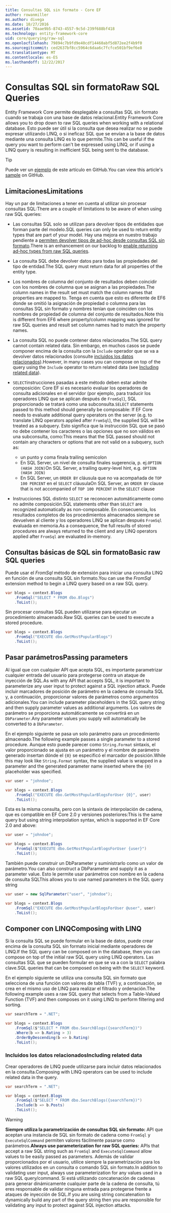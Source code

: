 ```yaml
---
title: Consultas SQL sin formato - Core EF
author: rowanmiller
ms.author: divega
ms.date: 10/27/2016
ms.assetid: 70aae9b5-8743-4557-9c5d-239f688bf418
ms.technology: entity-framework-core
uid: core/querying/raw-sql
ms.openlocfilehash: 79894c7b9fd9e40cdf14460abf5d872ee2f4b9f0
ms.sourcegitcommit: ced2637bf8cc5964c6daa6c7fcfce501bf9ef6e8
ms.translationtype: MT
ms.contentlocale: es-ES
ms.lasthandoff: 12/22/2017
---
```

# <a name="raw-sql-queries"></a><span data-ttu-id="1e6e1-102">Consultas SQL sin formato</span><span class="sxs-lookup"><span data-stu-id="1e6e1-102">Raw SQL Queries</span></span>

<span data-ttu-id="1e6e1-103">Entity Framework Core permite desplegable a consultas SQL sin formato cuando se trabaja con una base de datos relacional.</span><span class="sxs-lookup"><span data-stu-id="1e6e1-103">Entity Framework Core allows you to drop down to raw SQL queries when working with a relational database.</span></span> <span data-ttu-id="1e6e1-104">Esto puede ser útil si la consulta que desea realizar no se puede expresar utilizando LINQ, o si ineficaz SQL que se envían a la base de datos mediante una consulta LINQ es lo que permite.</span><span class="sxs-lookup"><span data-stu-id="1e6e1-104">This can be useful if the query you want to perform can't be expressed using LINQ, or if using a LINQ query is resulting in inefficient SQL being sent to the database.</span></span>

> [!TIP]  
> <span data-ttu-id="1e6e1-105">Puede ver un [ejemplo](https://github.com/aspnet/EntityFramework.Docs/tree/master/samples/core/Querying) de este artículo en GitHub.</span><span class="sxs-lookup"><span data-stu-id="1e6e1-105">You can view this article's [sample](https://github.com/aspnet/EntityFramework.Docs/tree/master/samples/core/Querying) on GitHub.</span></span>

## <a name="limitations"></a><span data-ttu-id="1e6e1-106">Limitaciones</span><span class="sxs-lookup"><span data-stu-id="1e6e1-106">Limitations</span></span>

<span data-ttu-id="1e6e1-107">Hay un par de limitaciones a tener en cuenta al utilizar sin procesar consultas SQL:</span><span class="sxs-lookup"><span data-stu-id="1e6e1-107">There are a couple of limitations to be aware of when using raw SQL queries:</span></span>
* <span data-ttu-id="1e6e1-108">Las consultas SQL solo se utilizan para devolver tipos de entidades que forman parte del modelo.</span><span class="sxs-lookup"><span data-stu-id="1e6e1-108">SQL queries can only be used to return entity types that are part of your model.</span></span> <span data-ttu-id="1e6e1-109">Hay una mejora en nuestro trabajo pendiente a [permiten devolver tipos de ad-hoc desde consultas SQL sin formato](https://github.com/aspnet/EntityFramework/issues/1862).</span><span class="sxs-lookup"><span data-stu-id="1e6e1-109">There is an enhancement on our backlog to [enable returning ad-hoc types from raw SQL queries](https://github.com/aspnet/EntityFramework/issues/1862).</span></span>

* <span data-ttu-id="1e6e1-110">La consulta SQL debe devolver datos para todas las propiedades del tipo de entidad.</span><span class="sxs-lookup"><span data-stu-id="1e6e1-110">The SQL query must return data for all properties of the entity type.</span></span>

* <span data-ttu-id="1e6e1-111">Los nombres de columna del conjunto de resultados deben coincidir con los nombres de columna que se asignan a las propiedades.</span><span class="sxs-lookup"><span data-stu-id="1e6e1-111">The column names in the result set must match the column names that properties are mapped to.</span></span> <span data-ttu-id="1e6e1-112">Tenga en cuenta que esto es diferente de EF6 donde se omitió la asignación de propiedad o columna para las consultas SQL sin formato y nombres tenían que coinciden con los nombres de propiedad de columna del conjunto de resultados.</span><span class="sxs-lookup"><span data-stu-id="1e6e1-112">Note this is different from EF6 where property/column mapping was ignored for raw SQL queries and result set column names had to match the property names.</span></span>

* <span data-ttu-id="1e6e1-113">La consulta SQL no puede contener datos relacionados.</span><span class="sxs-lookup"><span data-stu-id="1e6e1-113">The SQL query cannot contain related data.</span></span> <span data-ttu-id="1e6e1-114">Sin embargo, en muchos casos se puede componer encima de la consulta con la `Include` operador que se va a devolver datos relacionados (consulte [incluidos los datos relacionados](#including-related-data)).</span><span class="sxs-lookup"><span data-stu-id="1e6e1-114">However, in many cases you can compose on top of the query using the `Include` operator to return related data (see [Including related data](#including-related-data)).</span></span>

* <span data-ttu-id="1e6e1-115">`SELECT`instrucciones pasadas a este método deben estar admite composición: Core EF si es necesario evaluar los operadores de consulta adicionales en el servidor (por ejemplo, para traducir los operadores LINQ que se aplican después de `FromSql`), SQL proporcionado se tratará como una subconsulta.</span><span class="sxs-lookup"><span data-stu-id="1e6e1-115">`SELECT` statements passed to this method should generally be composable: If EF Core needs to evaluate additional query operators on the server (e.g. to translate LINQ operators applied after `FromSql`), the supplied SQL will be treated as a subquery.</span></span> <span data-ttu-id="1e6e1-116">Esto significa que la instrucción SQL que se pasó no debe contener los caracteres o las opciones que no son válidos en una subconsulta, como:</span><span class="sxs-lookup"><span data-stu-id="1e6e1-116">This means that the SQL passed should not contain any characters or options that are not valid on a subquery, such as:</span></span>
  * <span data-ttu-id="1e6e1-117">un punto y coma final</span><span class="sxs-lookup"><span data-stu-id="1e6e1-117">a trailing semicolon</span></span>
  * <span data-ttu-id="1e6e1-118">En SQL Server, un nivel de consulta finales sugerencia, p. ej.`OPTION (HASH JOIN)`</span><span class="sxs-lookup"><span data-stu-id="1e6e1-118">On SQL Server, a trailing query-level hint, e.g. `OPTION (HASH JOIN)`</span></span>
  * <span data-ttu-id="1e6e1-119">En SQL Server, un `ORDER BY` cláusula que no va acompañada de `TOP 100 PERCENT` en el `SELECT` cláusula</span><span class="sxs-lookup"><span data-stu-id="1e6e1-119">On SQL Server, an `ORDER BY` clause that is not accompanied of `TOP 100 PERCENT` in the `SELECT` clause</span></span>

* <span data-ttu-id="1e6e1-120">Instrucciones SQL distinto `SELECT` se reconocen automáticamente como no admite composición.</span><span class="sxs-lookup"><span data-stu-id="1e6e1-120">SQL statements other than `SELECT` are recognized automatically as non-composable.</span></span> <span data-ttu-id="1e6e1-121">En consecuencia, los resultados completos de los procedimientos almacenados siempre se devuelven al cliente y los operadores LINQ se aplican después `FromSql` evaluada en memoria.</span><span class="sxs-lookup"><span data-stu-id="1e6e1-121">As a consequence, the full results of stored procedures are always returned to the client and any LINQ operators applied after `FromSql` are evaluated in-memory.</span></span> 

## <a name="basic-raw-sql-queries"></a><span data-ttu-id="1e6e1-122">Consultas básicas de SQL sin formato</span><span class="sxs-lookup"><span data-stu-id="1e6e1-122">Basic raw SQL queries</span></span>

<span data-ttu-id="1e6e1-123">Puede usar el *FromSql* método de extensión para iniciar una consulta LINQ en función de una consulta SQL sin formato.</span><span class="sxs-lookup"><span data-stu-id="1e6e1-123">You can use the *FromSql* extension method to begin a LINQ query based on a raw SQL query.</span></span>

<!-- [!code-csharp[Main](samples/core/Querying/Querying/RawSQL/Sample.cs)] -->
``` csharp
var blogs = context.Blogs
    .FromSql("SELECT * FROM dbo.Blogs")
    .ToList();
```

<span data-ttu-id="1e6e1-124">Sin procesar consultas SQL pueden utilizarse para ejecutar un procedimiento almacenado.</span><span class="sxs-lookup"><span data-stu-id="1e6e1-124">Raw SQL queries can be used to execute a stored procedure.</span></span>

<!-- [!code-csharp[Main](samples/core/Querying/Querying/RawSQL/Sample.cs)] -->
``` csharp
var blogs = context.Blogs
    .FromSql("EXECUTE dbo.GetMostPopularBlogs")
    .ToList();
```

## <a name="passing-parameters"></a><span data-ttu-id="1e6e1-125">Pasar parámetros</span><span class="sxs-lookup"><span data-stu-id="1e6e1-125">Passing parameters</span></span>

<span data-ttu-id="1e6e1-126">Al igual que con cualquier API que acepta SQL, es importante parametrizar cualquier entrada del usuario para protegerse contra un ataque de inyección de SQL.</span><span class="sxs-lookup"><span data-stu-id="1e6e1-126">As with any API that accepts SQL, it is important to parameterize any user input to protect against a SQL injection attack.</span></span> <span data-ttu-id="1e6e1-127">Puede incluir marcadores de posición de parámetro en la cadena de consulta SQL y, a continuación, proporcionar valores de parámetros como argumentos adicionales.</span><span class="sxs-lookup"><span data-stu-id="1e6e1-127">You can include parameter placeholders in the SQL query string and then supply parameter values as additional arguments.</span></span> <span data-ttu-id="1e6e1-128">Los valores de parámetro se proporciona automáticamente se convertirá en un `DbParameter`.</span><span class="sxs-lookup"><span data-stu-id="1e6e1-128">Any parameter values you supply will automatically be converted to a `DbParameter`.</span></span>

<span data-ttu-id="1e6e1-129">En el ejemplo siguiente se pasa un solo parámetro para un procedimiento almacenado.</span><span class="sxs-lookup"><span data-stu-id="1e6e1-129">The following example passes a single parameter to a stored procedure.</span></span> <span data-ttu-id="1e6e1-130">Aunque esto puede parecer como `String.Format` sintaxis, el valor proporcionado se ajusta en un parámetro y el nombre de parámetro generado insertan dónde el `{0}` se especificó el marcador de posición.</span><span class="sxs-lookup"><span data-stu-id="1e6e1-130">While this may look like `String.Format` syntax, the supplied value is wrapped in a parameter and the generated parameter name inserted where the `{0}` placeholder was specified.</span></span>

<!-- [!code-csharp[Main](samples/core/Querying/Querying/RawSQL/Sample.cs)] -->
``` csharp
var user = "johndoe";

var blogs = context.Blogs
    .FromSql("EXECUTE dbo.GetMostPopularBlogsForUser {0}", user)
    .ToList();
```

<span data-ttu-id="1e6e1-131">Esta es la misma consulta, pero con la sintaxis de interpolación de cadena, que es compatible en EF Core 2.0 y versiones posteriores:</span><span class="sxs-lookup"><span data-stu-id="1e6e1-131">This is the same query but using string interpolation syntax, which is supported in EF Core 2.0 and above:</span></span>

<!-- [!code-csharp[Main](samples/core/Querying/Querying/RawSQL/Sample.cs)] -->
``` csharp
var user = "johndoe";

var blogs = context.Blogs
    .FromSql($"EXECUTE dbo.GetMostPopularBlogsForUser {user}")
    .ToList();
```

<span data-ttu-id="1e6e1-132">También puede construir un DbParameter y suministrarlo como un valor de parámetro.</span><span class="sxs-lookup"><span data-stu-id="1e6e1-132">You can also construct a DbParameter and supply it as a parameter value.</span></span> <span data-ttu-id="1e6e1-133">Esto le permite usar parámetros con nombre en la cadena de consulta SQL</span><span class="sxs-lookup"><span data-stu-id="1e6e1-133">This allows you to use named parameters in the SQL query string</span></span>

<!-- [!code-csharp[Main](samples/core/Querying/Querying/RawSQL/Sample.cs)] -->
``` csharp
var user = new SqlParameter("user", "johndoe");

var blogs = context.Blogs
    .FromSql("EXECUTE dbo.GetMostPopularBlogsForUser @user", user)
    .ToList();
```

## <a name="composing-with-linq"></a><span data-ttu-id="1e6e1-134">Componer con LINQ</span><span class="sxs-lookup"><span data-stu-id="1e6e1-134">Composing with LINQ</span></span>

<span data-ttu-id="1e6e1-135">Si la consulta SQL se puede formular en la base de datos, puede crear encima de la consulta SQL sin formato inicial mediante operadores de LINQ.</span><span class="sxs-lookup"><span data-stu-id="1e6e1-135">If the SQL query can be composed on in the database, then you can compose on top of the initial raw SQL query using LINQ operators.</span></span> <span data-ttu-id="1e6e1-136">Las consultas SQL que se pueden formular en que se va a con la `SELECT` palabra clave.</span><span class="sxs-lookup"><span data-stu-id="1e6e1-136">SQL queries that can be composed on being with the `SELECT` keyword.</span></span>

<span data-ttu-id="1e6e1-137">En el ejemplo siguiente se utiliza una consulta SQL sin formato que selecciona de una función con valores de tabla (TVF) y, a continuación, se crea en el mismo uso de LINQ para realizar el filtrado y ordenación.</span><span class="sxs-lookup"><span data-stu-id="1e6e1-137">The following example uses a raw SQL query that selects from a Table-Valued Function (TVF) and then composes on it using LINQ to perform filtering and sorting.</span></span>

<!-- [!code-csharp[Main](samples/core/Querying/Querying/RawSQL/Sample.cs)] -->
``` csharp
var searchTerm = ".NET";

var blogs = context.Blogs
    .FromSql($"SELECT * FROM dbo.SearchBlogs({searchTerm})")
    .Where(b => b.Rating > 3)
    .OrderByDescending(b => b.Rating)
    .ToList();
```

### <a name="including-related-data"></a><span data-ttu-id="1e6e1-138">Incluidos los datos relacionados</span><span class="sxs-lookup"><span data-stu-id="1e6e1-138">Including related data</span></span>

<span data-ttu-id="1e6e1-139">Crear operadores de LINQ puede utilizarse para incluir datos relacionados en la consulta.</span><span class="sxs-lookup"><span data-stu-id="1e6e1-139">Composing with LINQ operators can be used to include related data in the query.</span></span>

<!-- [!code-csharp[Main](samples/core/Querying/Querying/RawSQL/Sample.cs)] -->
``` csharp
var searchTerm = ".NET";

var blogs = context.Blogs
    .FromSql($"SELECT * FROM dbo.SearchBlogs({searchTerm})")
    .Include(b => b.Posts)
    .ToList();
```

> [!WARNING]  
> <span data-ttu-id="1e6e1-140">**Siempre utiliza la parametrización de consultas SQL sin formato:** API que aceptan una instancia de SQL sin formato de cadena como `FromSql` y `ExecuteSqlCommand` permiten valores fácilmente pasarse como parámetros.</span><span class="sxs-lookup"><span data-stu-id="1e6e1-140">**Always use parameterization for raw SQL queries:** APIs that accept a raw SQL string such as `FromSql` and `ExecuteSqlCommand` allow values to be easily passed as parameters.</span></span> <span data-ttu-id="1e6e1-141">Además de validar proporcionados por el usuario, utilice siempre la parametrización para los valores utilizados en un consulta o comando SQL sin formato.</span><span class="sxs-lookup"><span data-stu-id="1e6e1-141">In addition to validating user input, always use parameterization for any values used in a raw SQL query/command.</span></span> <span data-ttu-id="1e6e1-142">Si está utilizando concatenación de cadenas para generar dinámicamente cualquier parte de la cadena de consulta, tú eres responsable de validar ninguna entrada para protegerse frente a ataques de inyección de SQL.</span><span class="sxs-lookup"><span data-stu-id="1e6e1-142">If you are using string concatenation to dynamically build any part of the query string then you are responsible for validating any input to protect against SQL injection attacks.</span></span>
